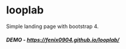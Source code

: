 # looplab
Simple landing page with bootstrap 4.

 ##### DEMO - https://fenix0904.github.io/looplab/
